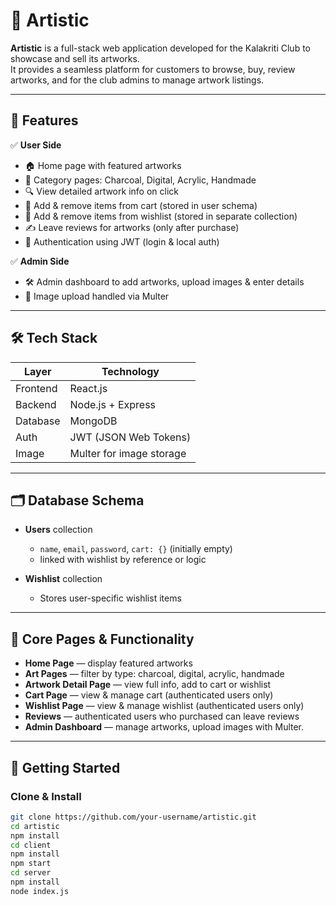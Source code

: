 # 🎨 Artistic

**Artistic** is a full-stack web application developed for the Kalakriti Club to showcase and sell its artworks.  
It provides a seamless platform for customers to browse, buy, review artworks, and for the club admins to manage artwork listings.

---

## 🚀 Features

✅ **User Side**
- 🏠 Home page with featured artworks
- 🎨 Category pages: Charcoal, Digital, Acrylic, Handmade
- 🔍 View detailed artwork info on click
- 🛒 Add & remove items from cart (stored in user schema)
- 💖 Add & remove items from wishlist (stored in separate collection)
- ✍️ Leave reviews for artworks (only after purchase)
- 🔐 Authentication using JWT (login & local auth)

✅ **Admin Side**
- 🛠 Admin dashboard to add artworks, upload images & enter details
- 📂 Image upload handled via Multer

---

## 🛠 Tech Stack

| Layer    | Technology |
|----------|------------|
| Frontend | React.js   |
| Backend  | Node.js + Express |
| Database | MongoDB    |
| Auth     | JWT (JSON Web Tokens) |
| Image    | Multer for image storage |

---

## 🗂 Database Schema

- **Users** collection
  - `name`, `email`, `password`, `cart: {}` (initially empty)
  - linked with wishlist by reference or logic

- **Wishlist** collection
  - Stores user-specific wishlist items

---

## 🔑 Core Pages & Functionality

- **Home Page** — display featured artworks
- **Art Pages** — filter by type: charcoal, digital, acrylic, handmade
- **Artwork Detail Page** — view full info, add to cart or wishlist
- **Cart Page** — view & manage cart (authenticated users only)
- **Wishlist Page** — view & manage wishlist (authenticated users only)
- **Reviews** — authenticated users who purchased can leave reviews
- **Admin Dashboard** — manage artworks, upload images with Multer.

---

## 🚀 Getting Started

### Clone & Install
```bash
git clone https://github.com/your-username/artistic.git
cd artistic
npm install
cd client
npm install
npm start
cd server
npm install
node index.js
